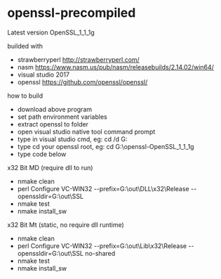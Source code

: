 # openssl-precompiled
Latest version OpenSSL_1_1_1g

builded with
- strawberryperl  http://strawberryperl.com/
- nasm  https://www.nasm.us/pub/nasm/releasebuilds/2.14.02/win64/
- visual studio 2017
- openssl https://github.com/openssl/openssl/

how to build
- download above program
- set path environment variables
- extract openssl to folder
- open visual studio native tool command prompt
- type in visual studio cmd, eg: cd /d G:
- type cd your openssl root, eg: cd G:\\openssl-OpenSSL_1_1_1g
- type code below

x32 Bit MD (require dll to run)
- nmake clean
- perl Configure VC-WIN32 --prefix=G:\out\DLL\x32\Release --openssldir=G:\out\SSL
- nmake test
- nmake install_sw

x32 Bit Mt (static, no require dll runtime)
- nmake clean
- perl Configure VC-WIN32 --prefix=G:\out\Lib\x32\Release --openssldir=G:\out\SSL no-shared
- nmake test
- nmake install_sw
